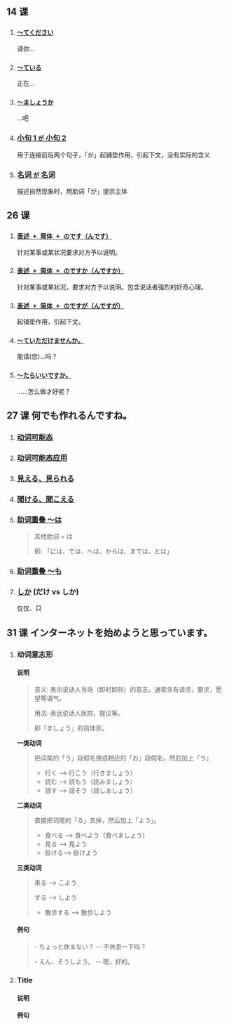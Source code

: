 ## 14 课

1. ### [`～てください`](../%E5%8D%98%E8%AA%9E/14/../../単語/动词变形/て形应用)
   请你...
2. ### [`～ている`](../%E5%8D%98%E8%AA%9E/14/../../単語/动词变形/て形应用)
   正在...
3. ### [`～ましょうか`](./14/～ましょうか)
   ...吧
4. ### [小句 1 `が` 小句 2](./14/小句1が小句2)
   用于连接前后两个句子，「が」起铺垫作用，引起下文，没有实际的含义
5. ### [名词 `が` 名词](./14/名词が名词)
   描述自然现象时，用助词「が」提示主体

## 26 课

1. ### [`表述 + 简体 + のです（んです）`](<./26/～のです(～んです)>)
   针对某事或某状况要求对方予以说明。
2. ### [`表述 + 简体 + のですか（んですか）`](<./26/～のですか(～んですか)>)
   针对某事或某状况，要求对方予以说明。包含说话者强烈的好奇心理。
3. ### [`表述 + 简体 + のですが（んですが）`](<./26/～のですが(～んですが)>)
   起铺垫作用，引起下文。
4. ### [`～ていただけませんか。`](./26/～ていただけませんか)
   能请(您)...吗？
5. ### [`～たらいいですか。`](./26/～たらいいですか)
   ......怎么做才好呢？

## 27 课 何でも作れるんですね。

1. ### [动词可能态](./../単語/动词变形/可能态)
2. ### [动词可能态应用](./../単語/动词变形/可能态应用)
3. ### [見える、見られる](./27/見える、見られる)
4. ### [聞ける、聞こえる](./27/聞ける、聞こえる)
5. ### [助词重叠 ～は](./27/助词重叠%20～は)
   > 其他助词 + は
   >
   > 即: 「には、では、へは、からは、までは、とは」
6. ### [助词重叠 ～も](./27/助词重叠%20～も)
7. ### [しか](./27/しか) (だけ vs しか)
   仅仅、只

## 31 课 インターネットを始めようと思っています。

1. ### 动词意志形

   #### 说明

   > 意义: 表示说话人当场（即时即刻）的意志，通常含有请求，要求，愿望等语气。
   >
   > 用法: 表达说话人医院，提议等。
   >
   > 即「ましょう」的简体形。

   **一类动词**

   > 把词尾的「う」段假名换成相应的「お」段假名，然后加上「う」
   >
   > - 行く --> 行こう（行きましょう）
   > - 読む --> 読もう（読みましょう）
   > - 話す --> 話そう（話しましょう）

   **二类动词**

   > 直接把词尾的「る」去掉，然后加上「よう」。
   >
   > - 食べる --> 食べよう（食べましょう）
   > - 見る --> 見よう
   > - 掛ける--> 掛けよう

   **三类动词**

   > 來る --> こよう
   >
   > する --> しよう
   >
   > - 散歩する --> 散歩しよう

   #### 例句

   > \- ちょっと休まない？ -- 不休息一下吗？
   >
   > \- えん、そうしよう。 -- 嗯，好的。

2. ### Title

   #### 说明

   #### 例句
